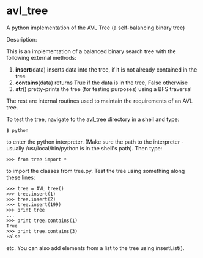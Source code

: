 # avl_tree
A python implementation of the AVL Tree (a self-balancing binary tree)

Description:

This is an implementation of a balanced binary search tree with 
the following external methods:
 1. __insert__(data) inserts data into the tree, if it is not already contained in the tree
 2. __contains__(data) returns True if the data is in the tree, False otherwise
 3. __str__() pretty-prints the tree (for testing purposes) using a BFS traversal

The rest are internal routines used to maintain the requirements
of an AVL tree.

To test the tree, navigate to the avl_tree directory in a shell and type:
```
$ python
```
to enter the python interpreter. (Make sure the path to the interpreter - usually /usr/local/bin/python is in the shell's path).
Then type:
```
>>> from tree import *
```
to import the classes from tree.py.
Test the tree using something along these lines:
```
>>> tree = AVL_tree()
>>> tree.insert(1)
>>> tree.insert(2)
>>> tree.insert(199)
>>> print tree
...
>>> print tree.contains(1)
True
>>> print tree.contains(3)
False
```
etc.  You can also add elements from a list to the tree using insertList().

